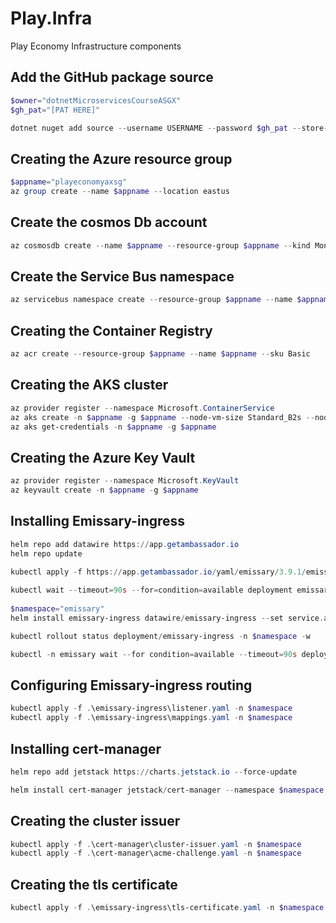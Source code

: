 # Play.Infra
Play Economy Infrastructure components


## Add the GitHub package source
```powershell
$owner="dotnetMicroservicesCourseASGX"
$gh_pat="[PAT HERE]"

dotnet nuget add source --username USERNAME --password $gh_pat --store-password-in-clear-text --name github "https://nuget.pkg.github.com/$owner/index.json"
```

## Creating the Azure resource group
```powershell
$appname="playeconomyaxsg"
az group create --name $appname --location eastus
```
## Create the cosmos Db account
```powershell
az cosmosdb create --name $appname --resource-group $appname --kind MongoDB --enable-free-tier
```

## Create the Service Bus namespace
```powershell
az servicebus namespace create --resource-group $appname --name $appname --sku Standard
```

## Creating the Container Registry
```powershell
az acr create --resource-group $appname --name $appname --sku Basic
```

## Creating the AKS cluster
```powershell
az provider register --namespace Microsoft.ContainerService
az aks create -n $appname -g $appname --node-vm-size Standard_B2s --node-count 2 --attach-acr $appname --enable-oidc-issuer --enable-workload-identity --generate-ssh-keys 
az aks get-credentials -n $appname -g $appname
```

## Creating the Azure Key Vault
```powershell
az provider register --namespace Microsoft.KeyVault
az keyvault create -n $appname -g $appname
```
## Installing Emissary-ingress
```powershell
helm repo add datawire https://app.getambassador.io
helm repo update

kubectl apply -f https://app.getambassador.io/yaml/emissary/3.9.1/emissary-crds.yaml
 
kubectl wait --timeout=90s --for=condition=available deployment emissary-apiext -n emissary-system
 
$namespace="emissary" 
helm install emissary-ingress datawire/emissary-ingress --set service.annotations."service\.beta\.kubernetes\.io/azure-dns-label-name"=$appname --namespace $namespace --create-namespace 

kubectl rollout status deployment/emissary-ingress -n $namespace -w

kubectl -n emissary wait --for condition=available --timeout=90s deploy -lapp.kubernetes.io/instance=emissary-ingress

```

## Configuring Emissary-ingress routing
```powershell
kubectl apply -f .\emissary-ingress\listener.yaml -n $namespace
kubectl apply -f .\emissary-ingress\mappings.yaml -n $namespace
```

## Installing cert-manager
```powershell
helm repo add jetstack https://charts.jetstack.io --force-update

helm install cert-manager jetstack/cert-manager --namespace $namespace --version v1.18.0 --set crds.enabled=true

```

## Creating the cluster issuer
```powershell
kubectl apply -f .\cert-manager\cluster-issuer.yaml -n $namespace
kubectl apply -f .\cert-manager\acme-challenge.yaml -n $namespace
``` 

## Creating the tls certificate
```powershell
kubectl apply -f .\emissary-ingress\tls-certificate.yaml -n $namespace

```